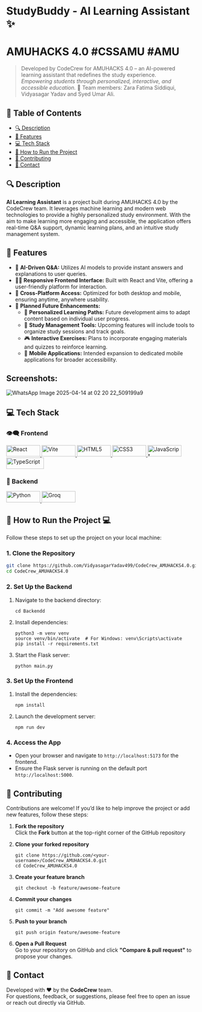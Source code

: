  # StudyBuddy - AI Learning Assistant ✨
 # AMUHACKS 4.0 #CSSAMU #AMU 
> Developed by CodeCrew for AMUHACKS 4.0 – an AI-powered learning assistant that redefines the study experience.  
> *Empowering students through personalized, interactive, and accessible education.* 🚀
Team members: Zara Fatima Siddiqui, Vidyasagar Yadav and Syed Umar Ali.

## 📄 Table of Contents

- [🔍 Description](#description)
- [🌟 Features](#features)
- [💻 Tech Stack](#tech-stack)
- [📖 How to Run the Project](#how-to-run-the-project)
- [🚀 Contributing](#contributing)
- [📢 Contact](#contact)

## 🔍 Description

**AI Learning Assistant** is a project built during AMUHACKS 4.0 by the CodeCrew team. It leverages machine learning and modern web technologies to provide a highly personalized study environment. With the aim to make learning more engaging and accessible, the application offers real-time Q&A support, dynamic learning plans, and an intuitive study management system.

## 🌟 Features
- 🤖 **AI-Driven Q&A:** Utilizes AI models to provide instant answers and explanations to user queries.​
- 👨‍💻 **Responsive Frontend Interface:** Built with React and Vite, offering a user-friendly platform for interaction.
- 📱 **Cross-Platform Access:** Optimized for both desktop and mobile, ensuring anytime, anywhere usability.
- 🔄 **Planned Future Enhancements:**
    - 📖 **Personalized Learning Paths:** Future development aims to adapt content based on individual user progress.​
    - 📅 **Study Management Tools:** Upcoming features will include tools to organize study sessions and track goals.​
    - 🎮 **Interactive Exercises:** Plans to incorporate engaging materials and quizzes to reinforce learning.​
    - 📲 **Mobile Applications:** Intended expansion to dedicated mobile applications for broader accessibility.
 
## Screenshots:
 ![WhatsApp Image 2025-04-14 at 02 20 22_509199a9](https://github.com/user-attachments/assets/3549d224-43d8-4a7a-b963-5adef48c8f7d)
 



## 💻 Tech Stack

### 👁‍🗨️ Frontend

<a href="https://react.dev/" target="_blank" rel="noreferrer">
  <img src="https://img.shields.io/badge/React-20232A?style=for-the-badge&logo=react&logoColor=61DAFB" alt="React" width="90" height="30"/>
</a>
<a href="https://vitejs.dev/" target="_blank" rel="noreferrer">
  <img src="https://img.shields.io/badge/Vite-B73BFE?style=for-the-badge&logo=vite&logoColor=FFD62E" alt="Vite" width="90" height="30"/>
</a>
<a href="https://www.w3.org/html/" target="_blank" rel="noreferrer">
  <img src="https://img.shields.io/badge/HTML5-E34F26?style=for-the-badge&logo=html5&logoColor=white" alt="HTML5" width="90" height="30"/>
</a>
<a href="https://www.w3schools.com/css/" target="_blank" rel="noreferrer">
  <img src="https://img.shields.io/badge/CSS3-1572B6?style=for-the-badge&logo=css3&logoColor=white" alt="CSS3" width="90" height="30"/>
</a>
<a href="https://developer.mozilla.org/en-US/docs/Web/JavaScript" target="_blank" rel="noreferrer">
  <img src="https://img.shields.io/badge/JavaScript-F7DF1E?style=for-the-badge&logo=javascript&logoColor=black" alt="JavaScript" width="90" height="30"/>
</a>
<a href="https://www.typescriptlang.org/" target="_blank" rel="noreferrer">
  <img src="https://img.shields.io/badge/TypeScript-007ACC?style=for-the-badge&logo=typescript&logoColor=white" alt="TypeScript" width="100" height="30"/>
</a>

### 🤖 Backend

<a href="https://www.python.org/" target="_blank" rel="noreferrer">
  <img src="https://img.shields.io/badge/Python-3776AB?style=for-the-badge&logo=python&logoColor=white" alt="Python" width="90" height="30"/>
</a>
<!-- <a href="https://flask.palletsprojects.com/" target="_blank" rel="noreferrer">
  <img src="https://img.shields.io/badge/Flask-000000?style=for-the-badge&logo=flask&logoColor=white" alt="Flask" width="90" height="30"/>
</a> -->
<a href="https://groq.com/" target="_blank" rel="noreferrer">
  <img src="https://img.shields.io/badge/Groq-000000?style=for-the-badge&logo=groq&logoColor=white" alt="Groq" width="90" height="30"/>
</a>

## 📖 How to Run the Project 💻

Follow these steps to set up the project on your local machine:

### 1. Clone the Repository

```bash
git clone https://github.com/VidyasagarYadav499/CodeCrew_AMUHACKS4.0.git
cd CodeCrew_AMUHACKS4.0
```

### 2. Set Up the Backend

1. Navigate to the backend directory:
   ```
   cd Backendd
   ```
2. Install dependencies:
   ```
   python3 -m venv venv
   source venv/bin/activate  # For Windows: venv\Scripts\activate
   pip install -r requirements.txt
   ```
3. Start the Flask server:
   ```
   python main.py
   ```

### 3. Set Up the Frontend
   
1. Install the dependencies:
   ```
   npm install
   ```
2. Launch the development server:
   ```
   npm run dev
   ```

### 4. Access the App

- Open your browser and navigate to `http://localhost:5173` for the frontend.
- Ensure the Flask server is running on the default port `http://localhost:5000`.

## 🚀 Contributing

Contributions are welcome! If you’d like to help improve the project or add new features, follow these steps:

1. **Fork the repository**  
   Click the **Fork** button at the top-right corner of the GitHub repository

2. **Clone your forked repository**
   ```
   git clone https://github.com/<your-username>/CodeCrew_AMUHACKS4.0.git
   cd CodeCrew_AMUHACKS4.0
   ```
3. **Create your feature branch**
   ```
   git checkout -b feature/awesome-feature
   ```
4. **Commit your changes**
   ```
   git commit -m "Add awesome feature"
   ```
5. **Push to your branch**
   ```
   git push origin feature/awesome-feature
   ```
6. **Open a Pull Request**  
   Go to your repository on GitHub and click **"Compare & pull request"** to propose your changes.

## 📢 Contact

Developed with ❤️ by the **CodeCrew** team.  
For questions, feedback, or suggestions, please feel free to open an issue or reach out directly via GitHub.
